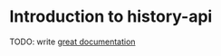 # Introduction to history-api

TODO: write [great documentation](http://jacobian.org/writing/what-to-write/)
